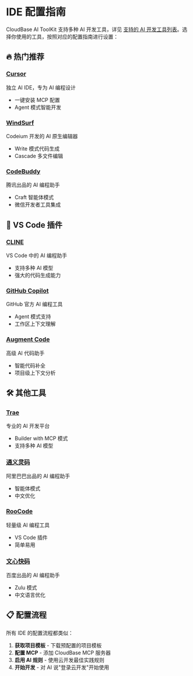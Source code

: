 # IDE 配置指南

CloudBase AI ToolKit 支持多种 AI 开发工具，详见 [支持的 AI 开发工具列表](...md#-支持的-ai-开发工具)。选择你使用的工具，按照对应的配置指南进行设置：

## 🔥 热门推荐

### [Cursor](./cursor)
独立 AI IDE，专为 AI 编程设计
- 一键安装 MCP 配置
- Agent 模式智能开发

### [WindSurf](./windsurf)  
Codeium 开发的 AI 原生编辑器
- Write 模式代码生成
- Cascade 多文件编辑

### [CodeBuddy](./codebuddy)
腾讯出品的 AI 编程助手
- Craft 智能体模式
- 微信开发者工具集成

## 📝 VS Code 插件

### [CLINE](./cline)
VS Code 中的 AI 编程助手
- 支持多种 AI 模型
- 强大的代码生成能力

### [GitHub Copilot](./github-copilot)
GitHub 官方 AI 编程工具
- Agent 模式支持
- 工作区上下文理解

### [Augment Code](./augment-code)
高级 AI 代码助手
- 智能代码补全
- 项目级上下文分析

## 🛠️ 其他工具

### [Trae](./trae)
专业的 AI 开发平台
- Builder with MCP 模式
- 支持多种 AI 模型

### [通义灵码](./tongyi-lingma)
阿里巴巴出品的 AI 编程助手
- 智能体模式
- 中文优化

### [RooCode](./roocode)
轻量级 AI 编程工具
- VS Code 插件
- 简单易用

### [文心快码](./baidu-comate)
百度出品的 AI 编程助手
- Zulu 模式
- 中文语言优化

## 📋 配置流程

所有 IDE 的配置流程都类似：

1. **获取项目模板** - 下载预配置的项目模板
2. **配置 MCP** - 添加 CloudBase MCP 服务器
3. **启用 AI 规则** - 使用云开发最佳实践规则
4. **开始开发** - 对 AI 说"登录云开发"开始使用